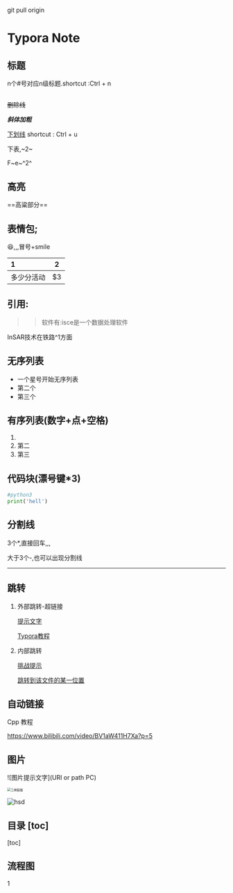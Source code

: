 
git pull origin 

# Typora Note

## 标题

n个#号对应n级标题.shortcut :Ctrl + n

## 

~~删除线~~

***斜体加粗***

<u>下划线</u>   shortcut : Ctrl + u

下表,~2~

F~e~^2^





## 高亮

==高粱部分==







## 表情包;



:laughing:,,,冒号+smile



| 1          |  2   |
| :--------- | :--: |
| 多少分活动 |  $3  |





## 引用:

> > 软件有:isce是一个数据处理软件





InSAR技术在铁路^1方面



## 无序列表

* 一个星号开始无序列表
* 第二个
* 第三个





## 有序列表(数字+点+空格)

1. 
2. 第二
3. 第三



## 代码块(漂号键*3)

~~~python
#python3
print('hell')
~~~



## 分割线



3个*,直接回车,,,

大于3个-,也可以出现分割线

***



## 跳转



1. 外部跳转-超链接

   [提示文字](https://www.bilibili.com/video/BV1S4411H75x)

   [Typora教程](https://www.bilibili.com/video/BV1d741147k2?from=search&seid=4102296037445791860)

2. 内部跳转

   [挑战提示](#跳转位置,必须是标题)

   [跳转到该文件的某一位置](#表情包)



## 自动链接<url>



Cpp 教程

<https://www.bilibili.com/video/BV1aW411H7Xa?p=5>





## 图片

![图片提示文字](URl or path PC)



<img src="https://bkimg.cdn.bcebos.com/pic/a686c9177f3e6709d8ddd3b932c79f3df9dc5592?x-bce-process=image/watermark,image_d2F0ZXIvYmFpa2UxNTA=,g_7,xp_5,yp_5" alt="三峡裂缝" style="zoom:50%;" />



![hsd](https://ss1.bdstatic.com/70cFuXSh_Q1YnxGkpoWK1HF6hhy/it/u=2779703336,1661385271&fm=26&gp=0.jpg)





## 目录 [toc]

[toc]











## 流程图



1



